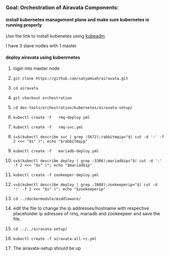 ### Goal: Orchestration of Airavata Components:



#### install kubernetes management plane and make sure kubernetes is running properly

Use the link to install kubenetes using [kubeadm](https://kubernetes.io/docs/setup/independent/install-kubeadm/)

I have 3 slave nodes with 1 master

#### deploy airavata using kubenrnetes

1) login into master node

2) `git clone https://github.com/satyamsah/airavata.git`

3) `cd airavata`

4) `git checkout orchestration`

5) `cd dev-tools/orchestration/kubernetes/airavata-setup/`

6) `kubectl create -f  	rmq-deploy.yml`

7) `kubectl create -f  	rmq-svc.yml`

8) `s=$(kubectl describe svc | grep :5672);rabbitmqip="$( cut -d ':' -f 2 <<< "$s" )"; echo "$rabbitmqip"`

9) `kubectl create -f  	mariadb-deploy.yml`

10) `s=$(kubectl describe deploy | grep :3306);mariadbip="$( cut -d ':' -f 2 <<< "$s" )"; echo "$mariadbip"`

11) `kubectl create -f zookeeper-deploy.yml`

12) `s=$(kubectl describe deploy | grep :3888);zookeeperip="$( cut -d ':' -f 2 <<< "$s" )"; echo "$zookeeperip"`

13)  `cd ../dockermodule/middleware/`

14) edit the file to change the ip addresses/hostname with respective placeholder ip adresses of rmq, mariadb and zookeepeer and save the file.

15)  `cd ../../airavata-setup/`

15) `kubectl create -f airavata-all-rc.yml`

16) The airavata-setup should be up
